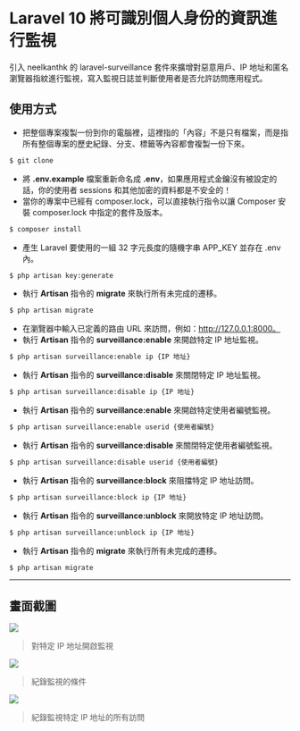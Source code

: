 # Laravel 10 將可識別個人身份的資訊進行監視

引入 neelkanthk 的 laravel-surveillance 套件來擴增對惡意用戶、IP 地址和匿名瀏覽器指紋進行監視，寫入監視日誌並判斷使用者是否允許訪問應用程式。

## 使用方式
- 把整個專案複製一份到你的電腦裡，這裡指的「內容」不是只有檔案，而是指所有整個專案的歷史紀錄、分支、標籤等內容都會複製一份下來。
```sh
$ git clone
```
- 將 __.env.example__ 檔案重新命名成 __.env__，如果應用程式金鑰沒有被設定的話，你的使用者 sessions 和其他加密的資料都是不安全的！
- 當你的專案中已經有 composer.lock，可以直接執行指令以讓 Composer 安裝 composer.lock 中指定的套件及版本。
```sh
$ composer install
```
- 產⽣ Laravel 要使用的一組 32 字元長度的隨機字串 APP_KEY 並存在 .env 內。
```sh
$ php artisan key:generate
```
- 執行 __Artisan__ 指令的 __migrate__ 來執行所有未完成的遷移。
```sh
$ php artisan migrate
```
- 在瀏覽器中輸入已定義的路由 URL 來訪問，例如：http://127.0.0.1:8000。
- 執行 __Artisan__ 指令的 __surveillance:enable__ 來開啟特定 IP 地址監視。
```sh
$ php artisan surveillance:enable ip {IP 地址}
```
- 執行 __Artisan__ 指令的 __surveillance:disable__ 來關閉特定 IP 地址監視。
```sh
$ php artisan surveillance:disable ip {IP 地址}
```
- 執行 __Artisan__ 指令的 __surveillance:enable__ 來開啟特定使用者編號監視。
```sh
$ php artisan surveillance:enable userid {使用者編號}
```
- 執行 __Artisan__ 指令的 __surveillance:disable__ 來關閉特定使用者編號監視。
```sh
$ php artisan surveillance:disable userid {使用者編號}
```
- 執行 __Artisan__ 指令的 __surveillance:block__ 來阻擋特定 IP 地址訪問。
```sh
$ php artisan surveillance:block ip {IP 地址}
```
- 執行 __Artisan__ 指令的 __surveillance:unblock__ 來開放特定 IP 地址訪問。
```sh
$ php artisan surveillance:unblock ip {IP 地址}
```
- 執行 __Artisan__ 指令的 __migrate__ 來執行所有未完成的遷移。
```sh
$ php artisan migrate
```

----

## 畫面截圖
![](https://i.imgur.com/AqVa6UH.png)
> 對特定 IP 地址開啟監視

![](https://i.imgur.com/PJrRvly.png)
> 紀錄監視的條件

![](https://i.imgur.com/c16vTRb.png)
> 紀錄監視特定 IP 地址的所有訪問
